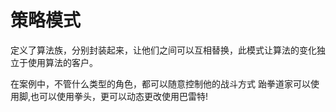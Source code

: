 # 策略模式

定义了算法族，分别封装起来，让他们之间可以互相替换，此模式让算法的变化独立于使用算法的客户。

在案例中，不管什么类型的角色，都可以随意控制他的战斗方式
跆拳道家可以使用脚,也可以使用拳头，更可以动态更改使用巴雷特!
